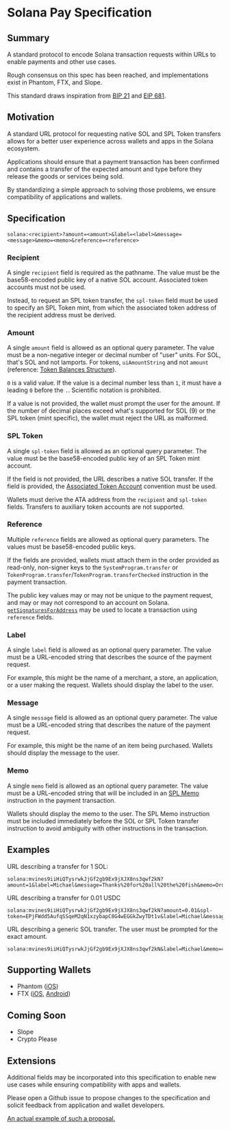 # Solana Pay Specification

## Summary
A standard protocol to encode Solana transaction requests within URLs to enable payments and other use cases.

Rough consensus on this spec has been reached, and implementations exist in Phantom, FTX, and Slope.

This standard draws inspiration from [BIP 21](https://github.com/bitcoin/bips/blob/master/bip-0021.mediawiki) and [EIP 681](https://github.com/ethereum/EIPs/blob/master/EIPS/eip-681.md).

## Motivation
A standard URL protocol for requesting native SOL and SPL Token transfers allows for a better user experience across wallets and apps in the Solana ecosystem.

Applications should ensure that a payment transaction has been confirmed and contains a transfer of the expected amount and type before they release the goods or services being sold.

By standardizing a simple approach to solving those problems, we ensure compatibility of applications and wallets.

## Specification
```
solana:<recipient>?amount=<amount>&label=<label>&message=<message>&memo=<memo>&reference=<reference>
```

### Recipient
A single `recipient` field is required as the pathname. The value must be the base58-encoded public key of a native SOL account. Associated token accounts must not be used.

Instead, to request an SPL token transfer, the `spl-token` field must be used to specify an SPL Token mint, from which the associated token address of the recipient address must be derived.

### Amount
A single `amount` field is allowed as an optional query parameter. The value must be a non-negative integer or decimal number of "user" units. For SOL, that's SOL and not lamports. For tokens, `uiAmountString` and not `amount` (reference: [Token Balances Structure](https://docs.solana.com/developing/clients/jsonrpc-api#token-balances-structure)).

`0` is a valid value. If the value is a decimal number less than `1`, it must have a leading `0` before the `.`. Scientific notation is prohibited.

If a value is not provided, the wallet must prompt the user for the amount. If the number of decimal places exceed what's supported for SOL (9) or the SPL token (mint specific), the wallet must reject the URL as malformed.

### SPL Token
A single `spl-token` field is allowed as an optional query parameter. The value must be the base58-encoded public key of an SPL Token mint account.

If the field is not provided, the URL describes a native SOL transfer. If the field is provided, the [Associated Token Account](https://spl.solana.com/associated-token-account) convention must be used.

Wallets must derive the ATA address from the `recipient` and `spl-token` fields. Transfers to auxiliary token accounts are not supported.

### Reference
Multiple `reference` fields are allowed as optional query parameters. The values must be base58-encoded public keys.

If the fields are provided, wallets must attach them in the order provided as read-only, non-signer keys to the `SystemProgram.transfer` or `TokenProgram.transfer`/`TokenProgram.transferChecked` instruction in the payment transaction.

The public key values may or may not be unique to the payment request, and may or may not correspond to an account on Solana. [`getSignaturesForAddress`](https://docs.solana.com/developing/clients/jsonrpc-api#getsignaturesforaddress) may be used to locate a transaction using `reference` fields.

### Label
A single `label` field is allowed as an optional query parameter. The value must be a URL-encoded string that describes the source of the payment request.

For example, this might be the name of a merchant, a store, an application, or a user making the request. Wallets should display the label to the user.

### Message
A single `message` field is allowed as an optional query parameter. The value must be a URL-encoded string that describes the nature of the payment request.

For example, this might be the name of an item being purchased. Wallets should display the message to the user.

### Memo
A single `memo` field is allowed as an optional query parameter. The value must be a URL-encoded string that will be included in an [SPL Memo](https://spl.solana.com/memo) instruction in the payment transaction.

Wallets should display the memo to the user. The SPL Memo instruction must be included immediately before the SOL or SPL Token transfer instruction to avoid ambiguity with other instructions in the transaction.

## Examples
URL describing a transfer for 1 SOL:
```
solana:mvines9iiHiQTysrwkJjGf2gb9Ex9jXJX8ns3qwf2kN?amount=1&label=Michael&message=Thanks%20for%20all%20the%20fish&memo=OrderId1234
```

URL describing a transfer for 0.01 USDC
```
solana:mvines9iiHiQTysrwkJjGf2gb9Ex9jXJX8ns3qwf2kN?amount=0.01&spl-token=EPjFWdd5AufqSSqeM2qN1xzybapC8G4wEGGkZwyTDt1v&label=Michael&message=Thanks%20for%20all%20the%20fish&memo=OrderId5678
```

URL describing a generic SOL transfer. The user must be prompted for the exact amount.
```
solana:mvines9iiHiQTysrwkJjGf2gb9Ex9jXJX8ns3qwf2kN&label=Michael&memo=4321ABCD
```

## Supporting Wallets

* Phantom ([iOS](https://apps.apple.com/us/app/phantom-solana-wallet/id1598432977))
* FTX ([iOS](https://apps.apple.com/us/app/ftx-trade-btc-eth-shib/id1095564685), [Android](https://play.google.com/store/apps/details?id=com.blockfolio.blockfolio))

## Coming Soon

* Slope
* Crypto Please

## Extensions

Additional fields may be incorporated into this specification to enable new use cases while ensuring compatibility with apps and wallets.

Please open a Github issue to propose changes to the specification and solicit feedback from application and wallet developers.

[An actual example of such a proposal.](https://github.com/solana-labs/solana-pay/issues/26)
